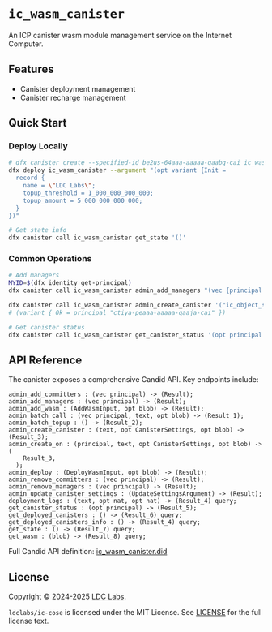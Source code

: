 # `ic_wasm_canister`

An ICP canister wasm module management service on the Internet Computer.

## Features

- Canister deployment management
- Canister recharge management

## Quick Start

### Deploy Locally

```bash
# dfx canister create --specified-id be2us-64aaa-aaaaa-qaabq-cai ic_wasm_canister
dfx deploy ic_wasm_canister --argument "(opt variant {Init =
  record {
    name = \"LDC Labs\";
    topup_threshold = 1_000_000_000_000;
    topup_amount = 5_000_000_000_000;
  }
})"

# Get state info
dfx canister call ic_wasm_canister get_state '()'
```

### Common Operations

```bash
# Add managers
MYID=$(dfx identity get-principal)
dfx canister call ic_wasm_canister admin_add_managers "(vec {principal \"$MYID\"})"

dfx canister call ic_wasm_canister admin_create_canister '("ic_object_store_canister", null, null)'
# (variant { Ok = principal "ctiya-peaaa-aaaaa-qaaja-cai" })

# Get canister status
dfx canister call ic_wasm_canister get_canister_status '(opt principal "YOUR_CANISTER_ID")'
```

## API Reference

The canister exposes a comprehensive Candid API. Key endpoints include:

```candid
admin_add_committers : (vec principal) -> (Result);
admin_add_managers : (vec principal) -> (Result);
admin_add_wasm : (AddWasmInput, opt blob) -> (Result);
admin_batch_call : (vec principal, text, opt blob) -> (Result_1);
admin_batch_topup : () -> (Result_2);
admin_create_canister : (text, opt CanisterSettings, opt blob) -> (Result_3);
admin_create_on : (principal, text, opt CanisterSettings, opt blob) -> (
    Result_3,
  );
admin_deploy : (DeployWasmInput, opt blob) -> (Result);
admin_remove_committers : (vec principal) -> (Result);
admin_remove_managers : (vec principal) -> (Result);
admin_update_canister_settings : (UpdateSettingsArgument) -> (Result);
deployment_logs : (text, opt nat, opt nat) -> (Result_4) query;
get_canister_status : (opt principal) -> (Result_5);
get_deployed_canisters : () -> (Result_6) query;
get_deployed_canisters_info : () -> (Result_4) query;
get_state : () -> (Result_7) query;
get_wasm : (blob) -> (Result_8) query;
```

Full Candid API definition: [ic_wasm_canister.did](https://github.com/ldclabs/ic-cose/tree/main/src/ic_wasm_canister/ic_wasm_canister.did)

## License
Copyright © 2024-2025 [LDC Labs](https://github.com/ldclabs).

`ldclabs/ic-cose` is licensed under the MIT License. See [LICENSE](../../LICENSE-MIT) for the full license text.

